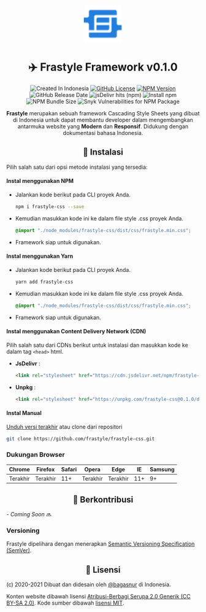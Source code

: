 <p align="center"><img width="100"src="https://github.com/frastyle/frastyle-css/blob/main/assets/frastyle-icon.png"></p>

<h1 align="center"> ✈️ Frastyle Framework v0.1.0 </h1>

<div align="center">

![Created In Indonesia](https://img.shields.io/badge/created%20in-Indonesia-red?style=flat-square)
[![GitHub License](https://img.shields.io/github/license/frastyle/frastyle-css?style=flat-square)](https://github.com/frastyle/frastyle-css/blob/main/LICENSE)
[![NPM Version](https://img.shields.io/npm/v/frastyle-css?style=flat-square)](https://www.npmjs.com/package/frastyle-css)
![GitHub Release Date](https://img.shields.io/github/release-date/frastyle/frastyle-css?style=flat-square)
![jsDelivr hits (npm)](https://img.shields.io/jsdelivr/npm/hy/frastyle-css?color=orange&style=flat-square)
![Install npm](https://img.shields.io/npm/dt/frastyle-css?style=flat-square)
![NPM Bundle Size](https://img.shields.io/bundlephobia/min/frastyle-css?style=flat-square)
![Snyk Vulnerabilities for NPM Package](https://img.shields.io/snyk/vulnerabilities/npm/frastyle-css?style=flat-square)

</div>

<p align="center"> <b>Frastyle</b> merupakan sebuah framework Cascading Style Sheets yang dibuat di Indonesia untuk dapat
  membantu developer dalam mengembangkan antarmuka website yang <b>Modern</b> dan <b>Responsif</b>.
Didukung dengan dokumentasi bahasa Indonesia. </p>


<h2 align="center"> 📌 Instalasi </h2>

Pilih salah satu dari opsi metode instalasi yang tersedia:

#### Instal menggunakan NPM
- Jalankan kode berikut pada CLI proyek Anda.
  ``` sh
  npm i frastyle-css --save
  ```
- Kemudian masukkan kode ini ke dalam file style .css proyek Anda.
  ``` css
  @import "./node_modules/frastyle-css/dist/css/frastyle.min.css";
  ```
- Framework siap untuk digunakan.

#### Instal menggunakan Yarn
- Jalankan kode berikut pada CLI proyek Anda.
  ``` sh
  yarn add frastyle-css
  ```
- Kemudian masukkan kode ini ke dalam file style .css proyek Anda.
  ``` css
  @import "./node_modules/frastyle-css/dist/css/frastyle.min.css";
  ```
- Framework siap untuk digunakan.

#### Instal menggunakan Content Delivery Network (CDN)
Pilih salah satu dari CDNs berikut untuk instalasi dan masukkan kode ke dalam tag `<head>` html.
- **JsDelivr** :
  ``` html
  <link rel="stylesheet" href="https://cdn.jsdelivr.net/npm/frastyle-css/dist/css/frastyle.min.css">
  ```

- **Unpkg** :
  ``` html
  <link rel="stylesheet" href="https://unpkg.com/frastyle-css@0.1.0/dist/css/frastyle.min.css">
  ```

#### Instal Manual
[Unduh versi terakhir](https://github.com/frastyle/frastyle-css/releases/download/v0.1.0/frastyle-css-v0.1.0.zip)
atau clone dari repositori
``` sh
git clone https://github.com/frastyle/frastyle-css.git
```

### Dukungan Browser

| Chrome    | Firefox   | Safari    | Opera     | Edge      | IE    | Samsung |
| ---       | ---       | ---       | ---       | ---       | ---   | ---     |
| Terakhir  | Terakhir  | 11+       | Terakhir  | Terakhir  | 11+   | 9+      |


<h2 align="center"> 🌱 Berkontribusi </h2>

_- Coming Soon_ 🔜

### Versioning

Frastyle dipelihara dengan menerapkan [Semantic Versioning Specification (SemVer)](http://semver.org).


<h2 align="center"> 📄 Lisensi </h2>

(c) 2020-2021 Dibuat dan didesain oleh [@bagasnur](https://github.com/bagasnur) di Indonesia.

Konten website dibawah lisensi [Atribusi-Berbagi Serupa 2.0 Generik (CC BY-SA 2.0)](https://creativecommons.org/licenses/by-sa/2.0).
Kode sumber dibawah [lisensi MIT](https://github.com/frastyle/frastyle-css/blob/main/LICENSE).
